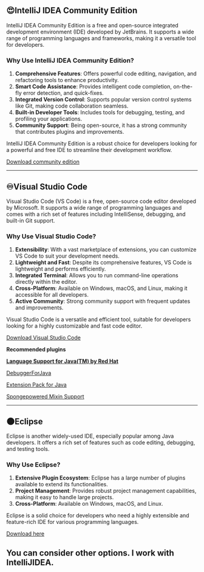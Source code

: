 ## 😍IntelliJ IDEA Community Edition

IntelliJ IDEA Community Edition is a free and open-source integrated development environment (IDE) developed by JetBrains. It supports a wide range of programming languages and frameworks, making it a versatile tool for developers.

### Why Use IntelliJ IDEA Community Edition?

1. **Comprehensive Features**: Offers powerful code editing, navigation, and refactoring tools to enhance productivity.
2. **Smart Code Assistance**: Provides intelligent code completion, on-the-fly error detection, and quick-fixes.
3. **Integrated Version Control**: Supports popular version control systems like Git, making code collaboration seamless.
4. **Built-in Developer Tools**: Includes tools for debugging, testing, and profiling your applications.
5. **Community Support**: Being open-source, it has a strong community that contributes plugins and improvements.

IntelliJ IDEA Community Edition is a robust choice for developers looking for a powerful and free IDE to streamline their development workflow.

[Download community edition](https://www.jetbrains.com/es-es/idea/download/?section=windows#:~:text=es%20totalmente%20gratis-,IntelliJ%20IDEA%20Community%20Edition,-El%20IDE%20para)

---

## ♾️Visual Studio Code

Visual Studio Code (VS Code) is a free, open-source code editor developed by Microsoft. It supports a wide range of programming languages and comes with a rich set of features including IntelliSense, debugging, and built-in Git support.

### Why Use Visual Studio Code?

1. **Extensibility**: With a vast marketplace of extensions, you can customize VS Code to suit your development needs.
2. **Lightweight and Fast**: Despite its comprehensive features, VS Code is lightweight and performs efficiently.
3. **Integrated Terminal**: Allows you to run command-line operations directly within the editor.
4. **Cross-Platform**: Available on Windows, macOS, and Linux, making it accessible for all developers.
5. **Active Community**: Strong community support with frequent updates and improvements.

Visual Studio Code is a versatile and efficient tool, suitable for developers looking for a highly customizable and fast code editor.

[Download Visual Studio Code](https://code.visualstudio.com)

**Recommended plugins**

[**Language Support for Java(TM) by Red Hat**](https://marketplace.visualstudio.com/items?itemName=redhat.java)

[DebuggerForJava](https://marketplace.visualstudio.com/items?itemName=vscjava.vscode-java-debug)

[Extension Pack for Java](https://marketplace.visualstudio.com/items?itemName=vscjava.vscode-java-pack)

[Spongepowered Mixin Support](https://marketplace.visualstudio.com/items?itemName=enbrain.vscode-spongepowered-mixin)

---

## 🌑Eclipse

Eclipse is another widely-used IDE, especially popular among Java developers. It offers a rich set of features such as code editing, debugging, and testing tools.

### Why Use Eclipse?

1. **Extensive Plugin Ecosystem**: Eclipse has a large number of plugins available to extend its functionalities.
2. **Project Management**: Provides robust project management capabilities, making it easy to handle large projects.
3. **Cross-Platform**: Available on Windows, macOS, and Linux.

Eclipse is a solid choice for developers who need a highly extensible and feature-rich IDE for various programming languages.

[Download here](https://www.eclipse.org/downloads/)

## You can consider other options. I work with IntelliJIDEA.